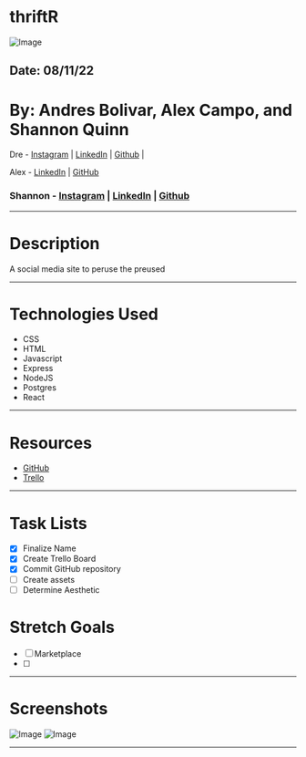 # thriftR
![Image](https://i.imgur.com/rXY2NSD.png)

## Date: 08/11/22

# By: Andres Bolivar, Alex Campo, and Shannon Quinn

Dre - [Instagram](http://www.instagram.com/dredose) | [LinkedIn](http://www.linkedin.com/in/drebolivar) | [Github](http://www.github.com/drebolivar) |

Alex - [LinkedIn](https://www.linkedin.com/in/alexcampo5/) | [GitHub](https://github.com/alexcampo5)

### Shannon - [Instagram](https://www.instagram.com/shannon.rylee/) | [LinkedIn](https://www.linkedin.com/in/shannon-rylee/) | [Github](https://github.com/shannonrylee)
---

# Description

A social media site to peruse the preused

---

# Technologies Used

- CSS
- HTML
- Javascript
- Express
- NodeJS
- Postgres
- React

---

# Resources

- [GitHub](https://github.com/drebolivar/Nostalgia_Game)
- [Trello](http://trello.com/b/0vZOQpqf/nostalgia-game)

---

# Task Lists

- [x] Finalize Name
- [x] Create Trello Board
- [x] Commit GitHub repository
- [ ] Create assets
- [ ] Determine Aesthetic

# Stretch Goals

- [ ] Marketplace
- [ ] 

---
# Screenshots

![Image](https://i.imgur.com/xyRphr0.png)
![Image](https://i.imgur.com/74igJK0.png)

---
